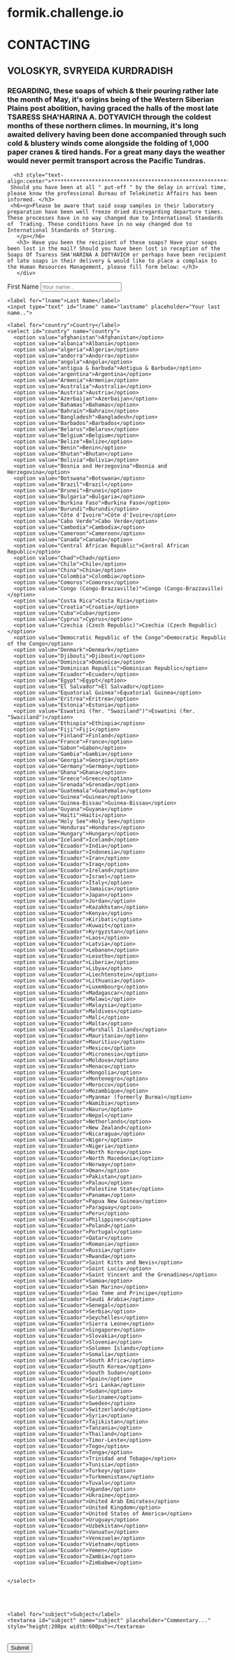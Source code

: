 # formik.challenge.io


<html lang="en">
  <head>
    <meta charset="utf-8" />
    <meta
      name="viewport"
      content="width=device-width, initial-scale=1, shrink-to-fit=no"
    />
    <title>React App</title>
  </head>
  <body >
                                               
 <div class="container">
  <form action="action_page.php">
  <div>
    <h1>CONTACTING</h1>
    <h2> VOLOSKYR, SVRYEIDA KURDRADISH</h2>
    <h3> <p>REGARDING, these soaps of which & their pouring rather late the month of May, it's origins being of the Western Siberian Plains post abolition, having graced the halls of the most late TSARESS SHA'HARINA A. DOTYAVICH through the coldest months of these northern climes. In mourning, it's long awaited delivery having been done accompanied through such cold & blustery winds come alongside the folding of 1,000 paper cranes & tired hands. For a great many days the weather would never permit transport across the Pacific Tundras. </p></h3>
      
      <h3 style="text-align:center">******************************************************************************************
     Should you have been at all " put-off " by the delay in arrival time, please know the professional Bureau of Telekinetic Affairs has been informed. </h3>
     <h6><p>Please be aware that said soap samples in their laboratory preparation have been well freeze dried disregarding departure times. These processes have in no way changed due to International Standards of  Trading. These conditions have in no way changed due to International Standards of Storing.
       </p></h6>
       <h3> Have you been the recipient of these soaps? Have your soaps been lost in the mail? Should you have been lost in reception of the Soaps Of Tsaress SHA'HARINA A DOTYAVICH or perhaps have been recipient of late soaps in their delivery & would like to place a complain to the Human Resources Management, please fill form below: </h3>
       </div>
<div>
    <label for="fname">First Name</label>
    <input type="text" id="fname" name="firstname" placeholder="Your name..">

    <label for="lname">Last Name</label>
    <input type="text" id="lname" name="lastname" placeholder="Your last name..">

    <label for="country">Country</label>
    <select id="country" name="country">
      <option value="afghanistan">Afghanistan</option>
      <option value="albania">Albania</option>
      <option value="algeria">Algeria</option>
      <option value="andorra">Andorra</option>
      <option value="angola">Angola</option>
      <option value="antigua & barbuda">Antigua & Barbuda</option>
      <option value="argentina">Argentina</option>
      <option value="Armenia">Armenia</option>
      <option value="Australia">Australia</option>
      <option value="Austria">Austria</option>
      <option value="Azerbaijan">Azerbaijan</option>
      <option value="Bahamas">Bahamas</option>
      <option value="Bahrain">Bahrain</option>
      <option value="Bangladesh">Bangladesh</option>
      <option value="Barbados">Barbados</option>
      <option value="Belarus">Belarus</option>
      <option value="Belgium">Belgium</option>
      <option value="Belize">Belize</option>
      <option value="Benin">Benin</option>
      <option value="Bhutan">Bhutan</option>
      <option value="Bolivia">Bolivia</option>
      <option value="Bosnia and Herzegovina">Bosnia and Herzegovina</option>
      <option value="Botswana">Botswana</option>
      <option value="Brazil">Brazil</option>
      <option value="Brunei">Brunei</option>
      <option value="Bulgaria">Bulgaria</option>
      <option value="Burkina Faso">Burkina Faso</option>
      <option value="Burundi">Burundi</option>
      <option value="Côte d'Ivoire">Côte d'Ivoire</option>
      <option value="Cabo Verde">Cabo Verde</option>
      <option value="Cambodia">Cambodia</option>
      <option value="Cameroon">Cameroon</option>
      <option value="Canada">Canada</option>
      <option value="Central African Republic">Central African Republic</option>
      <option value="Chad">Chad</option>
      <option value="Chile">Chile</option>
      <option value="China">China</option>
      <option value="Colombia">Colombia</option>
      <option value="Comoros">Comoros</option>
      <option value="Congo (Congo-Brazzaville)">Congo (Congo-Brazzaville)</option>
      <option value="Costa Rica">Costa Rica</option>
      <option value="Croatia">Croatia</option>
      <option value="Cuba">Cuba</option>
      <option value="Cyprus">Cyprus</option>
      <option value="Czechia (Czech Republic)">Czechia (Czech Republic)</option>
      <option value="Democratic Republic of the Congo">Democratic Republic of the Congo</option>
      <option value="Denmark">Denmark</option>
      <option value="Djibouti">Djibouti</option>
      <option value="Dominica">Dominica</option>
      <option value="Dominican Republic">Dominican Republic</option>
      <option value="Ecuador">Ecuador</option>
      <option value="Egypt">Egypt</option>
      <option value="El Salvador">El Salvador</option>
      <option value="Equatorial Guinea">Equatorial Guinea</option>
      <option value="Eritrea">Eritrea</option>
      <option value="Estonia">Estonia</option>
      <option value="Eswatini (fmr. "Swaziland")">Eswatini (fmr. "Swaziland")</option>
      <option value="Ethiopia">Ethiopia</option>
      <option value="Fiji">Fiji</option>
      <option value="Finland">Finland</option>
      <option value="France">France</option>
      <option value="Gabon">Gabon</option>
      <option value="Gambia">Gambia</option>
      <option value="Georgia">Georgia</option>
      <option value="Germany">Germany</option>
      <option value="Ghana">Ghana</option>
      <option value="Greece">Greece</option>
      <option value="Grenada">Grenada</option>
      <option value="Guatemala">Guatemala</option>
      <option value="Guinea">Guinea</option>
      <option value="Guinea-Bissau">Guinea-Bissau</option>
      <option value="Guyana">Guyana</option>
      <option value="Haiti">Haiti</option>
      <option value="Holy See">Holy See</option>
      <option value="Honduras">Honduras</option>
      <option value="Hungary">Hungary</option>
      <option value="Iceland">Iceland</option>
      <option value="Ecuador">India</option>
      <option value="Ecuador">Indonesia</option>
      <option value="Ecuador">Iran</option>
      <option value="Ecuador">Iraq</option>
      <option value="Ecuador">Ireland</option>
      <option value="Ecuador">Israel</option>
      <option value="Ecuador">Italy</option>
      <option value="Ecuador">Jamaica</option>
      <option value="Ecuador">Japan</option>
      <option value="Ecuador">Jordan</option>
      <option value="Ecuador">Kazakhstan</option>
      <option value="Ecuador">Kenya</option>
      <option value="Ecuador">Kiribati</option>
      <option value="Ecuador">Kuwait</option>
      <option value="Ecuador">Kyrgyzstan</option>
      <option value="Ecuador">Laos</option>
      <option value="Ecuador">Latvia</option>
      <option value="Ecuador">Lebanon</option>
      <option value="Ecuador">Lesotho</option>
      <option value="Ecuador">Liberia</option>
      <option value="Ecuador">Libya</option>
      <option value="Ecuador">Liechtenstein</option>
      <option value="Ecuador">Lithuania</option>
      <option value="Ecuador">Luxembourg</option>
      <option value="Ecuador">Madagascar</option>
      <option value="Ecuador">Malawi</option>
      <option value="Ecuador">Malaysia</option>
      <option value="Ecuador">Maldives</option>
      <option value="Ecuador">Mali</option>
      <option value="Ecuador">Malta</option>
      <option value="Ecuador">Marshall Islands</option>
      <option value="Ecuador">Mauritania</option>
      <option value="Ecuador">Mauritius</option>
      <option value="Ecuador">Mexico</option>
      <option value="Ecuador">Micronesia</option>
      <option value="Ecuador">Moldova</option>
      <option value="Ecuador">Monaco</option>
      <option value="Ecuador">Mongolia</option>
      <option value="Ecuador">Montenegro</option>
      <option value="Ecuador">Morocco</option>
      <option value="Ecuador">Mozambique</option>
      <option value="Ecuador">Myanmar (formerly Burma)</option>
      <option value="Ecuador">Namibia</option>
      <option value="Ecuador">Nauru</option>
      <option value="Ecuador">Nepal</option>
      <option value="Ecuador">Netherlands</option>
      <option value="Ecuador">New Zealand</option>
      <option value="Ecuador">Nicaragua</option>
      <option value="Ecuador">Niger</option>
      <option value="Ecuador">Nigeria</option>
      <option value="Ecuador">North Korea</option>
      <option value="Ecuador">North Macedonia</option>
      <option value="Ecuador">Norway</option>
      <option value="Ecuador">Oman</option>
      <option value="Ecuador">Pakistan</option>
      <option value="Ecuador">Palau</option>
      <option value="Ecuador">Palestine State</option>
      <option value="Ecuador">Panama</option>
      <option value="Ecuador">Papua New Guinea</option>
      <option value="Ecuador">Paraguay</option>
      <option value="Ecuador">Peru</option>
      <option value="Ecuador">Philippines</option>
      <option value="Ecuador">Poland</option>
      <option value="Ecuador">Portugal</option>
      <option value="Ecuador">Qatar</option>
      <option value="Ecuador">Romania</option>
      <option value="Ecuador">Russia</option>
      <option value="Ecuador">Rwanda</option>
      <option value="Ecuador">Saint Kitts and Nevis</option>
      <option value="Ecuador">Saint Lucia</option>
      <option value="Ecuador">Saint Vincent and the Grenadines</option>
      <option value="Ecuador">Samoa</option>
      <option value="Ecuador">San Marino</option>
      <option value="Ecuador">Sao Tome and Principe</option>
      <option value="Ecuador">Saudi Arabia</option>
      <option value="Ecuador">Senegal</option>
      <option value="Ecuador">Serbia</option>
      <option value="Ecuador">Seychelles</option>
      <option value="Ecuador">Sierra Leone</option>
      <option value="Ecuador">Singapore</option>
      <option value="Ecuador">Slovakia</option>
      <option value="Ecuador">Slovenia</option>
      <option value="Ecuador">Solomon Islands</option>
      <option value="Ecuador">Somalia</option>
      <option value="Ecuador">South Africa</option>
      <option value="Ecuador">South Korea</option>
      <option value="Ecuador">South Sudan</option>
      <option value="Ecuador">Spain</option>
      <option value="Ecuador">Sri Lanka</option>
      <option value="Ecuador">Sudan</option>
      <option value="Ecuador">Suriname</option>
      <option value="Ecuador">Sweden</option>
      <option value="Ecuador">Switzerland</option>
      <option value="Ecuador">Syria</option>
      <option value="Ecuador">Tajikistan</option>
      <option value="Ecuador">Tanzania</option>
      <option value="Ecuador">Thailand</option>
      <option value="Ecuador">Timor-Leste</option>
      <option value="Ecuador">Togo</option>
      <option value="Ecuador">Tonga</option>
      <option value="Ecuador">Trinidad and Tobago</option>
      <option value="Ecuador">Tunisia</option>
      <option value="Ecuador">Turkey</option>
      <option value="Ecuador">Turkmenistan</option>
      <option value="Ecuador">Tuvalu</option>
      <option value="Ecuador">Uganda</option>
      <option value="Ecuador">Ukraine</option>
      <option value="Ecuador">United Arab Emirates</option>
      <option value="Ecuador">United Kingdom</option>
      <option value="Ecuador">United States of America</option>
      <option value="Ecuador">Uruguay</option>
      <option value="Ecuador">Uzbekistan</option>
      <option value="Ecuador">Vanuatu</option>
      <option value="Ecuador">Venezuela</option>
      <option value="Ecuador">Vietnam</option>
      <option value="Ecuador">Yemen</option>
      <option value="Ecuador">Zambia</option>
      <option value="Ecuador">Zimbabwe</option>
                                

    </select>
<br>
  <br>
  
    <label for="subject">Subject</label>
    <textarea id="subject" name="subject" placeholder="Commentary..." style="height:200px width:600px"></textarea>
<br>
    <input type="submit" value="Submit">
  </form>
</div>


    

